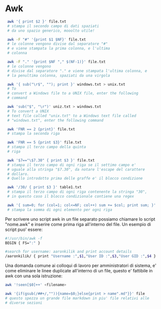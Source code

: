 # Awk

```sh
 awk '{ print $2 }' file.txt
 # stampa il secondo campo di dati spaziati
 # da uno spazio generico, mooolto utile!
```

```sh
 awk -F "#" '{print $1 $NF}' file.txt
 # le colonne vengono divise dal separatore "#"
 # e viene stampata la prima colonna, e l'ultima
 # colonna
```

```sh
 awk -F "." '{print $NF "," $(NF-1)}' file.txt
 # le colonne vengono
 # divise dal separatore "." e viene stampata l'ultima colonna, e
 # la penultima colonna, spaziati da una virgola
```

```sh
 awk '{ sub("\r$", ""); print }' windows.txt > unix.txt
 # To
 # convert a Windows file to a UNIX file, enter the following
 # command
```

```sh
 awk 'sub("$", "\r")' uniz.txt > windows.txt
 # To convert a UNIX
 # text file called "unix.txt" to a Windows text file called
 # "windows.txt", enter the following command
```
```sh
 awk 'FNR == 2 {print}' file.txt
 # stampa la seconda riga
```

```sh
 awk 'FNR == 5 {print $3}' file.txt
 # stampa il terzo campo della quinta
 # riga
```

```sh
 awk '$7=="\$7.30" { print $3 }' file.txt
 # stampa il terzo campo di ogni riga se il settimo campo e'
 # uguale alla stringa "$7.30", da notare l'escape del carattere
 # dollaro.
 # Quello introdotto prima delle graffe e' il blocco condizione
```

```sh
 awk '/30/ { print $3 }' table1.txt
 # stampa il terzo campo di ogni riga contenente la stringa "30",
 # in questo caso il blocco condizionale contiene una regex
```

```sh
 awk '{ sum=0; for (col=1; col<=NF; col++) sum += $col; print sum; }'
 # stampa la somma di ogni elemento per ogni riga
```

Per scrivere uno script awk in un file separato possiamo chiamare lo script
"nome.awk" e inserire come prima riga all'interno del file. Un esempio
di script puo' essere:

```sh
#!/usr/bin/awk -f
BEGIN { FS=":" }

#search for username: aaronkilik and print account details
/aaronkilik/ { print "Username :",$1,"User ID :",$3,"User GID :",$4 }
```

Una domanda comune ai colloqui di lavoro per amministratori di sistema, e' come
eliminare le linee duplicate all'interno di un file, questo e' fattibile in awk
con una sola istruzione:
```sh
awk '!seen[$0]++' <filename>
```

```sh
awk '{if(gsub(/##+/,"")){name=$0;}else{print > name".md"}}' file
# questo spezza un grande file markdown in piu' file relativi alle
# diverse sezioni
```



